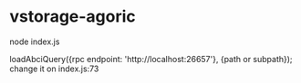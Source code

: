 # vstorage-agoric

node index.js

loadAbciQuery({rpc endpoint: 'http://localhost:26657'}, {path or subpath});
change it on index.js:73